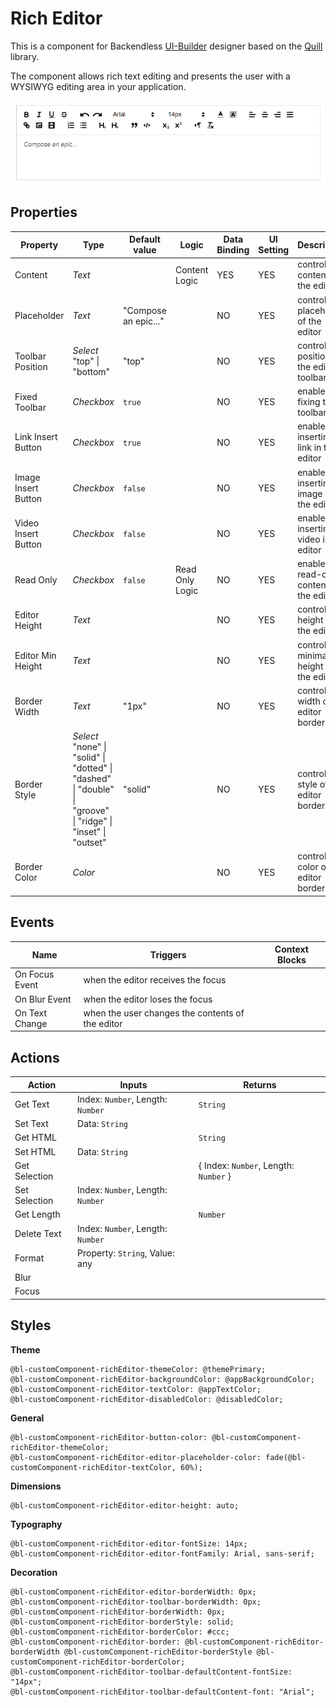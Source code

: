 # Rich Editor

This is a component for Backendless [UI-Builder](https://backendless.com/developers/#ui-builder) designer based on the
[Quill](https://quilljs.com/) library.

The component allows rich text editing and presents the user with a WYSIWYG editing area in your application.

<p align="center">
  <img src="./thumbnail.png" alt="main thumbnail" width="780"/>
</p>

## Properties

| Property            | Type                                                                                                                 | Default value        | Logic           | Data Binding | UI Setting | Description                                 |
|---------------------|----------------------------------------------------------------------------------------------------------------------|----------------------|-----------------|--------------|------------|---------------------------------------------|
| Content             | *Text*                                                                                                               |                      | Content Logic   | YES          | YES        | controls the content of the editor          |
| Placeholder         | *Text*                                                                                                               | "Compose an epic..." |                 | NO           | YES        | controls the placeholder of the editor      |
| Toolbar Position    | *Select*  <br/> "top" \| "bottom"                                                                                    | "top"                |                 | NO           | YES        | controls the position of the editor toolbar |
| Fixed Toolbar       | *Checkbox*                                                                                                           | `true`               |                 | NO           | YES        | enables fixing the toolbar                  |
| Link Insert Button  | *Checkbox*                                                                                                           | `true`               |                 | NO           | YES        | enables inserting a link in the editor      |
| Image Insert Button | *Checkbox*                                                                                                           | `false`              |                 | NO           | YES        | enables inserting an image in the editor    |
| Video Insert Button | *Checkbox*                                                                                                           | `false`              |                 | NO           | YES        | enables inserting a video in the editor     |
| Read Only           | *Checkbox*                                                                                                           | `false`              | Read Only Logic | NO           | YES        | enables read-only content in the editor     |
| Editor Height       | *Text*                                                                                                               |                      |                 | NO           | YES        | controls the height of the editor           |
| Editor Min Height   | *Text*                                                                                                               |                      |                 | NO           | YES        | controls the minimal height of the editor   |
| Border Width        | *Text*                                                                                                               | "1px"                |                 | NO           | YES        | controls the width of the editor border     |
| Border Style        | *Select* <br/> "none" \| "solid" \| "dotted" \| "dashed" \| "double" \| "groove" \| "ridge" \| "inset" \| "outset"   | "solid"              |                 | NO           | YES        | controls the style of the editor border     |
| Border Color        | *Color*                                                                                                              |                      |                 | NO           | YES        | controls the color of the editor border     |

## Events

| Name                | Triggers                                         | Context Blocks                             |
|---------------------|--------------------------------------------------|--------------------------------------------|
| On Focus Event      | when the editor receives the focus               |                                            |
| On Blur Event       | when the editor loses the focus                  |                                            |
| On Text Change      | when the user changes the contents of the editor |                                            |

## Actions

| Action        | Inputs                            | Returns                               |
|---------------|-----------------------------------|---------------------------------------|
| Get Text      | Index: `Number`, Length: `Number` | `String`                              |
| Set Text      | Data: `String`                    |                                       |
| Get HTML      |                                   | `String`                              |
| Set HTML      | Data: `String`                    |                                       |
| Get Selection |                                   | { Index: `Number`, Length: `Number` } |
| Set Selection | Index: `Number`, Length: `Number` |                                       |
| Get Length    |                                   | `Number`                              |
| Delete Text   | Index: `Number`, Length: `Number` |                                       |
| Format        | Property: `String`, Value: any    |                                       |
| Blur          |                                   |                                       |
| Focus         |                                   |                                       |

## Styles

**Theme**

````
@bl-customComponent-richEditor-themeColor: @themePrimary;
@bl-customComponent-richEditor-backgroundColor: @appBackgroundColor;
@bl-customComponent-richEditor-textColor: @appTextColor;
@bl-customComponent-richEditor-disabledColor: @disabledColor;
````

**General**

````
@bl-customComponent-richEditor-button-color: @bl-customComponent-richEditor-themeColor;
@bl-customComponent-richEditor-editor-placeholder-color: fade(@bl-customComponent-richEditor-textColor, 60%);
````

**Dimensions**

````
@bl-customComponent-richEditor-editor-height: auto;
````

**Typography**

````
@bl-customComponent-richEditor-editor-fontSize: 14px;
@bl-customComponent-richEditor-editor-fontFamily: Arial, sans-serif;
````

**Decoration**

````
@bl-customComponent-richEditor-editor-borderWidth: 0px;
@bl-customComponent-richEditor-toolbar-borderWidth: 0px;
@bl-customComponent-richEditor-borderWidth: 0px;
@bl-customComponent-richEditor-borderStyle: solid;
@bl-customComponent-richEditor-borderColor: #ccc;
@bl-customComponent-richEditor-border: @bl-customComponent-richEditor-borderWidth @bl-customComponent-richEditor-borderStyle @bl-customComponent-richEditor-borderColor;
@bl-customComponent-richEditor-toolbar-defaultContent-fontSize: "14px";
@bl-customComponent-richEditor-toolbar-defaultContent-font: "Arial";
````
